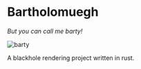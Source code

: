 # Bartholomuegh
*But you can call me barty!*

![barty](https://github.com/KiwiRobbie/bartholomuegh/assets/46206090/08b70037-2ddb-4096-9f9c-14d6c5568827)

A blackhole rendering project written in rust. 

